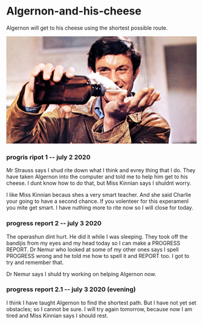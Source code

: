 # Algernon-and-his-cheese
Algernon will get to his cheese using the shortest possible route.

![Charlie and Algernon](images/charlie-and-algernon.jpg)

### progris ripot 1 -- july 2 2020
Mr Strauss says I shud rite down what I think and evrey thing that I do. They have taken Algernon into the computer and told me to help him get to his cheese. I dunt know how to do that, but Miss Kinnian says I shuldnt worry. 

I like Miss Kinnian becaus shes a very smart teacher. And she said Charlie your going to have a second chance. If you volenteer for this experamenl you mite get smart. I have nuthing more to rite now so I will close for today.

### progress report 2 -- july 3 2020
The operashun dint hurt. He did it while I was sleeping. They took off the bandijis from my eyes and my head today so I can make a PROGRESS REPORT. Dr Nemur who looked at some of my other ones says I spell PROGRESS wrong and he told me how to spell it and REPORT too. I got to try and remember that.

Dr Nemur says I shuld try working on helping Algernon now. 

### progress report 2.1 -- july 3 2020 (evening)
I think I have taught Algernon to find the shortest path. But I have not yet set obstacles; so I cannot be sure. I will try again tomorrow, because now I am tired and Miss Kinnian says I should rest.

